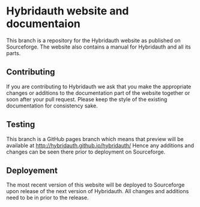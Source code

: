 # Hybridauth website and documentaion
This branch is a repository for the Hybridauth website as published on Sourceforge. 
The website also contains a manual for Hybridauth and all its parts.

## Contributing
If you are contributing to Hybridauth we ask that you make the appropriate changes or additions to the documentation part of the website together or soon after your pull request.
Please keep the style of the existing documentation for consistency sake.

## Testing
This branch is a GitHub pages branch which means that preview will be available at http://hybridauth.github.io/hybridauth/
Hence any additions and changes can be seen there prior to deployment on Sourceforge.

## Deployement
The most recent version of this website will be deployed to Sourceforge upon release of the next version of Hybridauth. 
All changes and additions need to be in prior to the release.
